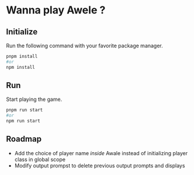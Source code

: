 # Wanna play Awele ?

## Initialize

Run the following command with your favorite package manager.

```bash
pnpm install
#or
npm install
```

## Run

Start playing the game.

```bash
pnpm run start
#or
npm run start
```

## Roadmap

- Add the choice of player name *inside* Awale instead of initializing player class in global scope
- Modify output prompst to delete previous output prompts and displays
